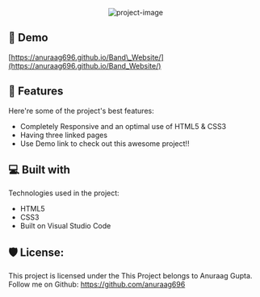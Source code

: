 <p align="center"><img src="https://socialify.git.ci/anuraag696/Band_Website/image?custom_description=A+demo+website+for+a+band+%22The+Generics%22.&amp;custom_language=HTML&amp;description=1&amp;forks=1&amp;language=1&amp;name=1&amp;owner=1&amp;pattern=Solid&amp;stargazers=1&amp;theme=Auto" alt="project-image"></p>

<h2>🚀 Demo</h2>

[https://anuraag696.github.io/Band\_Website/](https://anuraag696.github.io/Band_Website/)

  
  
<h2>🧐 Features</h2>

Here're some of the project's best features:

*   Completely Responsive and an optimal use of HTML5 & CSS3
*   Having three linked pages
*   Use Demo link to check out this awesome project!!

  
  
<h2>💻 Built with</h2>

Technologies used in the project:

*   HTML5
*   CSS3
*   Built on Visual Studio Code

<h2>🛡️ License:</h2>

This project is licensed under the This Project belongs to Anuraag Gupta. Follow me on Github: https://github.com/anuraag696
